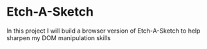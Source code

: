 # Etch-A-Sketch
In this project I will build a browser version of Etch-A-Sketch to help sharpen my DOM manipulation skills
